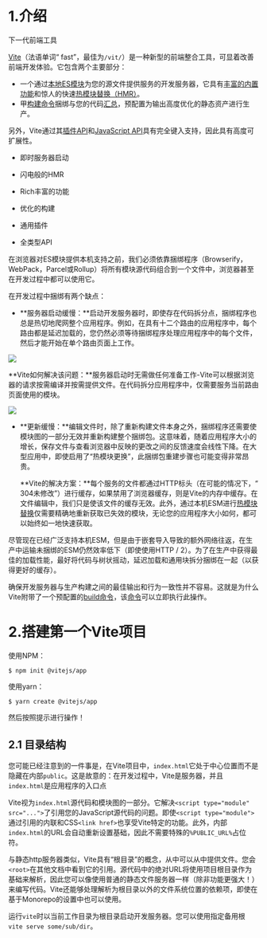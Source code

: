 # 1.介绍

下一代前端工具

[Vite](https://vitejs.dev/)（法语单词“ fast”，最佳为`/vit/`）是一种新型的前端整合工具，可显着改善前端开发体验。它包含两个主要部分：

- 一个通过[本地ES模块](https://developer.mozilla.org/en-US/docs/Web/JavaScript/Guide/Modules)为您的源文件提供服务的开发服务器，它具有[丰富的内置功能](https://vitejs.dev/guide/features.html)和惊人的快速[热模块替换（HMR）](https://vitejs.dev/guide/features.html#hot-module-replacement)。
- 甲[构建命令](https://vitejs.dev/guide/build.html)捆绑与您的代码[汇总](https://rollupjs.org/)，预配置为输出高度优化的静态资产进行生产。

另外，Vite通过其[插件API](https://vitejs.dev/guide/api-plugin.html)和[JavaScript API](https://vitejs.dev/guide/api-javascript.html)具有完全键入支持，因此具有高度可扩展性。

* 即时服务器启动

*  闪电般的HMR

*  Rich️丰富的功能

*  优化的构建

*  通用插件

*  全类型API

在浏览器对ES模块提供本机支持之前，我们必须依靠捆绑程序（Browserify，WebPack，Parcel或Rollup）将所有模块源代码组合到一个文件中，浏览器甚至在开发过程中都可以使用它。

在开发过程中捆绑有两个缺点：

- **服务器启动缓慢：**启动开发服务器时，即使存在代码拆分点，捆绑程序也总是热切地爬网整个应用程序。例如，在具有十二个路由的应用程序中，每个路由都是延迟加载的，您仍然必须等待捆绑程序处理应用程序中的每个文件，然后才能开始在单个路由页面上工作。

![](img/1.png)

**Vite如何解决该问题：**服务器启动时无需做任何准备工作-Vite可以根据浏览器的请求按需编译并按需提供文件。在代码拆分应用程序中，仅需要服务当前路由页面使用的模块。

![](img/2.png)

- **更新缓慢：**编辑文件时，除了重新构建文件本身之外，捆绑程序还需要使模块图的一部分无效并重新构建整个捆绑包。这意味着，随着应用程序大小的增长，保存文件与查看浏览器中反映的更改之间的反馈速度会线性下降。在大型应用中，即使启用了“热模块更换”，此捆绑包重建步骤也可能变得非常昂贵。

  **Vite的解决方案：**每个服务的文件都通过HTTP标头（在可能的情况下，“ 304未修改”）进行缓存，如果禁用了浏览器缓存，则是Vite的内存中缓存。在文件编辑中，我们只是使该文件的缓存无效。此外，通过本机ESM进行[热模块替换](https://vitejs.dev/guide/features.html#hot-module-replacement)仅需要精确地重新获取已失效的模块，无论您的应用程序大小如何，都可以始终如一地快速获取。

尽管现在已经广泛支持本机ESM，但是由于嵌套导入导致的额外网络往返，在生产中运输未捆绑的ESM仍然效率低下（即使使用HTTP / 2）。为了在生产中获得最佳的加载性能，最好将代码与树状摇动，延迟加载和通用块拆分捆绑在一起（以获得更好的缓存）。

确保开发服务器与生产构建之间的最佳输出和行为一致性并不容易。这就是为什么Vite附带了一个预配置的[build命令](https://vitejs.dev/guide/build.html)，该[命令](https://vitejs.dev/guide/build.html)可以立即执行此操作。

# 2.搭建第一个Vite项目

使用NPM：

```
$ npm init @vitejs/app
```

使用yarn：

```
$ yarn create @vitejs/app
```

然后按照提示进行操作！

## 2.1 目录结构

您可能已经注意到的一件事是，在Vite项目中，`index.html`它处于中心位置而不是隐藏在内部`public`。这是故意的：在开发过程中，Vite是服务器，并且`index.html`是应用程序的入口点

Vite视为`index.html`源代码和模块图的一部分。它解决`<script type="module" src="...">`了引用您的JavaScript源代码的问题。即使`<script type="module">`通过引用的内联和CSS`<link href>`也享受Vite特定的功能。此外，内部`index.html`的URL会自动重新设置基础，因此不需要特殊的`%PUBLIC_URL%`占位符。

与静态http服务器类似，Vite具有“根目录”的概念，从中可以从中提供文件。您会`<root>`在其他文档中看到它的引用。源代码中的绝对URL将使用项目根目录作为基础来解析，因此您可以像使用普通的静态文件服务器一样（除非功能更强大！）来编写代码。Vite还能够处理解析为根目录以外的文件系统位置的依赖项，即使在基于Monorepo的设置中也可以使用。



运行`vite`时以当前工作目录为根目录启动开发服务器。您可以使用指定备用根`vite serve some/sub/dir`。
